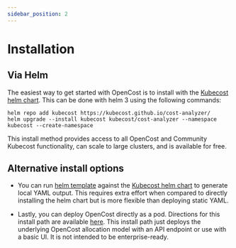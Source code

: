 ```yaml
---
sidebar_position: 2
---
```


# Installation

## Via Helm

The easiest way to get started with OpenCost is to install with the [Kubecost helm chart](https://github.com/kubecost/cost-analyzer-helm-chart/). This can be done with helm 3 using the following commands:

```
helm repo add kubecost https://kubecost.github.io/cost-analyzer/
helm upgrade --install kubecost kubecost/cost-analyzer --namespace kubecost --create-namespace
```

This install method provides access to all OpenCost and Community Kubecost functionality, can scale to large clusters, and is available for free.

## Alternative install options

- You can run [helm template](https://helm.sh/docs/helm/helm_template/) against the [Kubecost helm chart](https://github.com/kubecost/cost-analyzer-helm-chart/) to generate local YAML output. This requires extra effort when compared to directly installing the helm chart but is more flexible than deploying static YAML.

- Lastly, you can deploy OpenCost directly as a pod. Directions for this install path are available [here](./basic-setup.md). This install path just deploys the underlying OpenCost allocation model with an API endpoint or use with a basic UI. It is not intended to be enterprise-ready.

